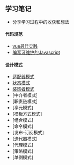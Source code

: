 ## 学习笔记

- 分享学习过程中的收获和想法

#### 代码规范

- [vue最佳实践](https://github.com/Jouryjc/blog/issues/1)
- [编写可维护的Javascript](https://github.com/Jouryjc/blog/issues/2)


#### 设计模式

- [适配器模式](https://github.com/Jouryjc/blog/issues/5)
- [状态模式](https://github.com/Jouryjc/blog/issues/6)
- [装饰者模式](https://github.com/Jouryjc/blog/issues/7)
- [中介者模式]
- [职责链模式]
- [享元模式]
- [模板方式模式]
- [组合模式]
- [命令模式]
- [发布-订阅模式]
- [迭代器模式]
- [代理模式]
- [策略模式]
- [单例模式]
